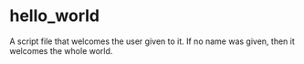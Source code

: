 # hello_world
A script file that welcomes the user given to it. If no name was given, then it welcomes the whole world.

